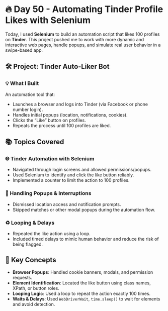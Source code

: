 # 🔥 Day 50 - Automating Tinder Profile Likes with Selenium

Today, I used **Selenium** to build an automation script that likes 100 profiles on **Tinder**. This project pushed me to work with more dynamic and interactive web pages, handle popups, and simulate real user behavior in a swipe-based app.
## 🛠️ Project: Tinder Auto-Liker Bot

### 💡 What I Built
An automation tool that:
- Launches a browser and logs into Tinder (via Facebook or phone number login).
- Handles initial popups (location, notifications, cookies).
- Clicks the “Like” button on profiles.
- Repeats the process until 100 profiles are liked.
## 📚 Topics Covered

### 🌐 Tinder Automation with Selenium
- Navigated through login screens and allowed permissions/popups.
- Used Selenium to identify and click the like button reliably.
- Implemented a counter to limit the action to 100 profiles.
### 🛑 Handling Popups & Interruptions
- Dismissed location access and notification prompts.
- Skipped matches or other modal popups during the automation flow.
### ♻️ Looping & Delays
- Repeated the like action using a loop.
- Included timed delays to mimic human behavior and reduce the risk of being flagged.
## 🧠 Key Concepts

- **Browser Popups**: Handled cookie banners, modals, and permission requests.
- **Element Identification**: Located the like button using class names, XPath, or button roles.
- **Looping Logic**: Used a loop to repeat the action exactly 100 times.
- **Waits & Delays**: Used `WebDriverWait`, `time.sleep()` to wait for elements and avoid detection.
